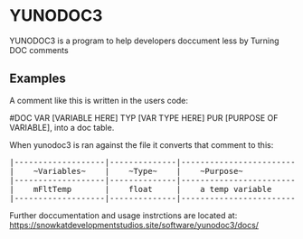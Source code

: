 # YUNODOC3
YUNODOC3 is a program to help developers doccument less by Turning DOC comments 


## Examples
A comment like this is written in the users code:


#DOC VAR [VARIABLE HERE] TYP [VAR TYPE HERE] PUR [PURPOSE OF VARIABLE], into a doc table.


When yunodoc3 is ran against the file it converts that comment to this:
<pre>
|-------------------|--------------|----------------------------------|
|    ~Variables~    |    ~Type~    |    ~Purpose~                     |
|-------------------|--------------|----------------------------------|
|    mFltTemp       |    float     |    a temp variable               |
|-------------------|--------------|----------------------------------| 
</pre>

Further doccumentation and usage instrctions are located at: https://snowkatdevelopmentstudios.site/software/yunodoc3/docs/
